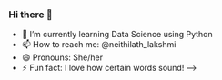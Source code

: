 ### Hi there 👋


- 🌱 I’m currently learning Data Science using Python
- 📫 How to reach me: @neithilath_lakshmi
- 😄 Pronouns: She/her
- ⚡ Fun fact: I love how certain words sound!
-->
